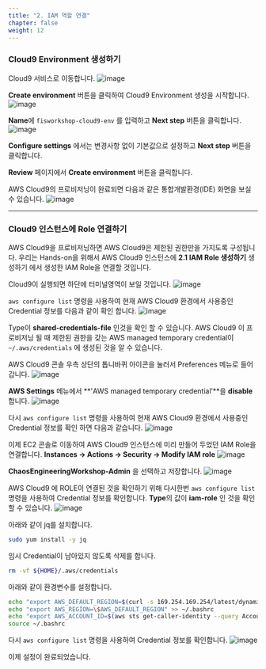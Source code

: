 ```yaml
---
title: "2. IAM 역할 연결"
chapter: false
weight: 12
---
```


### Cloud9 Environment 생성하기

Cloud9 서비스로 이동합니다.
![image](/images/10_prequisites/cloud9_01.png)

**Create environment** 버튼을 클릭하여 Cloud9 Environment 생성을 시작합니다.
![image](/images/10_prequisites/cloud9_02.png)

**Name**에 `fisworkshop-cloud9-env` 를 입력하고 **Next step** 버튼을 클릭합니다.
![image](/images/10_prequisites/cloud9_03.png)

**Configure settings** 에서는 변경사항 없이 기본값으로 설정하고 **Next step** 버튼을 클릭합니다.

**Review** 페이지에서 **Create environment** 버튼을 클릭합니다.

AWS Cloud9의 프로비저닝이 완료되면 다음과 같은 통합개발환경(IDE) 화면을 보실 수 있습니다.
![image](/images/10_prequisites/cloud9_04.png)

---

### Cloud9 인스턴스에 Role 연결하기

AWS Cloud9을 프로비저닝하면 AWS Cloud9은 제한된 권한만을 가지도록 구성됩니다. 우리는 Hands-on을 위해서 AWS Cloud9 인스턴스에 **2.1 IAM Role 생성하기** 생성하기 에서 생성한 IAM Role을 연결할 것입니다.

Cloud9이 실행되면 하단에 터미널영역이 보일 것입니다.
![image](/images/10_prequisites/cloud9_05.png)

`aws configure list` 명령을 사용하여 현재 AWS Cloud9 환경에서 사용중인 Credential 정보를 다음과 같이 확인 합니다.
![image](/images/10_prequisites/cloud9_06.png)

Type이 **shared-credentials-file** 인것을 확인 할 수 있습니다. AWS Cloud9 이 프로비저닝 될 때 제한된 권한을 갖는 AWS managed temporary credential이 `~/.aws/credentials` 에 생성된 것을 알 수 있습니다.

AWS Cloud9 콘솔 우측 상단의 톱니바퀴 아이콘을 눌러서 Preferences 메뉴로 들어 갑니다.
![image](/images/10_prequisites/cloud9_07.png)

**AWS Settings** 메뉴에서 **'AWS managed temporary credential’**을 **disable** 합니다.
![image](/images/10_prequisites/cloud9_08.png)

다시 `aws configure list` 명령을 사용하여 현재 AWS Cloud9 환경에서 사용중인 Credential 정보를 확인 하면 다음과 같습니다.
![image](/images/10_prequisites/cloud9_09.png)

이제 EC2 콘솔로 이동하여 AWS Cloud9 인스턴스에 미리 만들어 두었던 IAM Role을 연결합니다. **Instances -> Actions -> Security -> Modify IAM role**
![image](/images/10_prequisites/cloud9_10.png)

**ChaosEngineeringWorkshop-Admin** 을 선택하고 저장합니다.
![image](/images/10_prequisites/cloud9_11.png)

AWS Cloud9 에 ROLE이 연결된 것을 확인하기 위해 다시한번 `aws configure list` 명령을 사용하여 Credential 정보를 확인합니다. **Type**의 값이 **iam-role** 인 것을 확인할 수 있습니다.
![image](/images/10_prequisites/cloud9_12.png)

아래와 같이 jq를 설치합니다.
```bash
sudo yum install -y jq
```

임시 Credential이 남아있지 않도록 삭제를 합니다.
```bash
rm -vf ${HOME}/.aws/credentials
```

아래와 같이 환경변수를 설정합니다.
```bash
echo "export AWS_DEFAULT_REGION=$(curl -s 169.254.169.254/latest/dynamic/instance-identity/document | jq -r .region)" >> ~/.bashrc
echo "export AWS_REGION=\$AWS_DEFAULT_REGION" >> ~/.bashrc
echo "export AWS_ACCOUNT_ID=$(aws sts get-caller-identity --query Account --output text)" >> ~/.bashrc
source ~/.bashrc
```

다시 ```aws configure list``` 명령을 사용하여 Credential 정보를 확인합니다.
![image](/images/10_prequisites/cloud9_13.png)

이제 설정이 완료되었습니다.